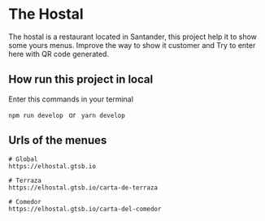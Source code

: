 # The Hostal

The hostal is a restaurant located in Santander, this project help it to show some yours menus. Improve the way to show it customer and Try to enter here with QR code generated.

## How run this project in local

Enter this commands in your terminal

`npm run develop ` or ` yarn develop`

## Urls of the menues
```
# Global
https://elhostal.gtsb.io

# Terraza
https://elhostal.gtsb.io/carta-de-terraza

# Comedor
https://elhostal.gtsb.io/carta-del-comedor

```